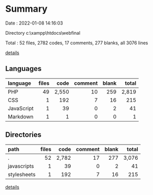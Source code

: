 # Summary

Date : 2022-01-08 14:16:03

Directory c:\xampp\htdocs\webfinal

Total : 52 files,  2782 codes, 17 comments, 277 blanks, all 3076 lines

[details](details.md)

## Languages
| language | files | code | comment | blank | total |
| :--- | ---: | ---: | ---: | ---: | ---: |
| PHP | 49 | 2,550 | 10 | 259 | 2,819 |
| CSS | 1 | 192 | 7 | 16 | 215 |
| JavaScript | 1 | 39 | 0 | 2 | 41 |
| Markdown | 1 | 1 | 0 | 0 | 1 |

## Directories
| path | files | code | comment | blank | total |
| :--- | ---: | ---: | ---: | ---: | ---: |
| . | 52 | 2,782 | 17 | 277 | 3,076 |
| javascripts | 1 | 39 | 0 | 2 | 41 |
| stylesheets | 1 | 192 | 7 | 16 | 215 |

[details](details.md)